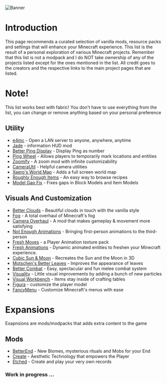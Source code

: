 ![Banner](https://cdn.discordapp.com/attachments/1108793724575686738/1281985218240184430/Test.png?ex=66ddb546&is=66dc63c6&hm=d0157f3eb16d3c9738f8f2dff22c876af41dfb3c4d94761ea65e70d972b7bccf&)
# Introduction
This page recommends a curated selection of vanilla mods, resource packs and settings that will enhance your Minecraft experience.
This list is the result of a personal exploration of various Minecraft projects.
Remember that this list is not a modpack and I do NOT take ownership of any of the projects listed except for the ones mentioned in the list. All credit goes to the creators and the respective links to the main project pages that are listed.

# Note!
This list works best with fabric!
You don't have to use everything from the list, you can change or remove anything based on your personal preference

## Utility
- [e4mc](https://e4mc.link/) - Open a LAN server to anyone, anywhere, anytime
- [Jade](https://modrinth.com/mod/jade) - information HUD mod
- [Better Ping Display](https://modrinth.com/mod/better-ping-display-fabric) - Display Ping as number
- [Ping Wheel](https://modrinth.com/mod/ping-wheel) - Allows players to temporarily mark locations and entities
- [Zoomify](https://modrinth.com/mod/zoomify) - A zoom mod with infinite customizability
- [CameraUtil](https://modrinth.com/mod/camera-utils) - Helpful camera utilities
- [Xaero's World Map](https://modrinth.com/mod/xaeros-world-map) - Adds a full screen world map
- [Roughly Enough Items](https://modrinth.com/mod/rei) - An easy way to browse recipes
- [Model Gap Fix](https://modrinth.com/mod/modelfix) - Fixes gaps in Block Models and Item Models
## Visuals And Customization
- [Better Clouds](https://modrinth.com/mod/better-clouds) - Beautiful clouds in touch with the vanilla style
- [Fog](https://modrinth.com/mod/fog) - A total overhaul of Minecraft's fog
- [Camera Overhaul](https://modrinth.com/mod/cameraoverhaul) - A mod that makes gameplay & movement more satisfying
- [Not Enough Animations](https://modrinth.com/mod/not-enough-animations) - Bringing first-person animations to the third-person
- [Fresh Moves](https://modrinth.com/resourcepack/tras-fresh-player) - a Player Animation texture pack
- [Fresh Animations](https://modrinth.com/resourcepack/fresh-animations) - Dynamic animated entities to freshen your Minecraft experience.
- [Cubic Sun & Moon](https://modrinth.com/resourcepack/cubic-sun-moon) - Recreates the Sun and the Moon in 3D
- [Motschen's Better Leaves](https://modrinth.com/resourcepack/better-leaves) - Improves the appearance of leaves
- [Better Combat](https://modrinth.com/mod/better-combat) - Easy, spectacular and fun melee combat system
- [Visuality](https://modrinth.com/mod/visuality) - Little visual improvements by adding a bunch of new particles
- [Visual Workbench](https://modrinth.com/mod/visual-workbench) - Items stay inside of crafting tables
- [Figura](https://figuramc.org/) - customize the player model
- [FancyMenu](https://modrinth.com/mod/fancymenu) - Customize Minecraft's menus with ease
# Expansions
Exapnsions are mods/modpacks that adds extra content to the game
## Mods
- [BetterEnd](https://modrinth.com/mod/betterend) - New Biomes, mysterious rituals and Mobs for your End
- [Create](https://modrinth.com/mod/create) - Aesthetic Technology that empowers the Player
- [Etched](https://modrinth.com/mod/etched) - Create and play your very own records
### Work in progress ...
